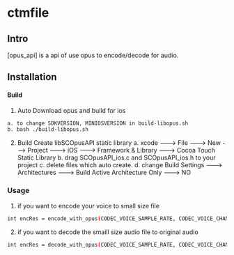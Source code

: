 ctmfile
=======

Intro
-----

[opus_api] is a api of use opus to encode/decode for audio.


Installation
------------

#### Build

1. Auto Download opus and build for ios
```bash
a. to change SDKVERSION, MINIOSVERSION in build-libopus.sh
b. bash ./build-libopus.sh
```

2. Build Create libSCOpusAPI static library
a. xcode ---> File ---> New ---> Project ---> iOS ---> Framework & Library ---> Cocoa Touch Static Library
b. drag SCOpusAPI_ios.c and SCOpusAPI_ios.h to your project
c. delete files which auto create.
d. change Build Settings ---> Architectures ---> Build Active Architecture Only ---> NO


### Usage

1. if you want to encode your voice to small size file
```bash
int encRes = encode_with_opus(CODEC_VOICE_SAMPLE_RATE, CODEC_VOICE_CHANNELS, OPUS_APPLICATION_AUDIO, (char *)[origAudioFile UTF8String], (char *)[compressFile UTF8String]);
```

2. if you want to decode the smaill size audio file to original audio
```bash
int encRes = decode_with_opus(CODEC_VOICE_SAMPLE_RATE, CODEC_VOICE_CHANNELS, (char *)[wavFileEnc UTF8String], (char *)[wavFileDec UTF8String]);
```



